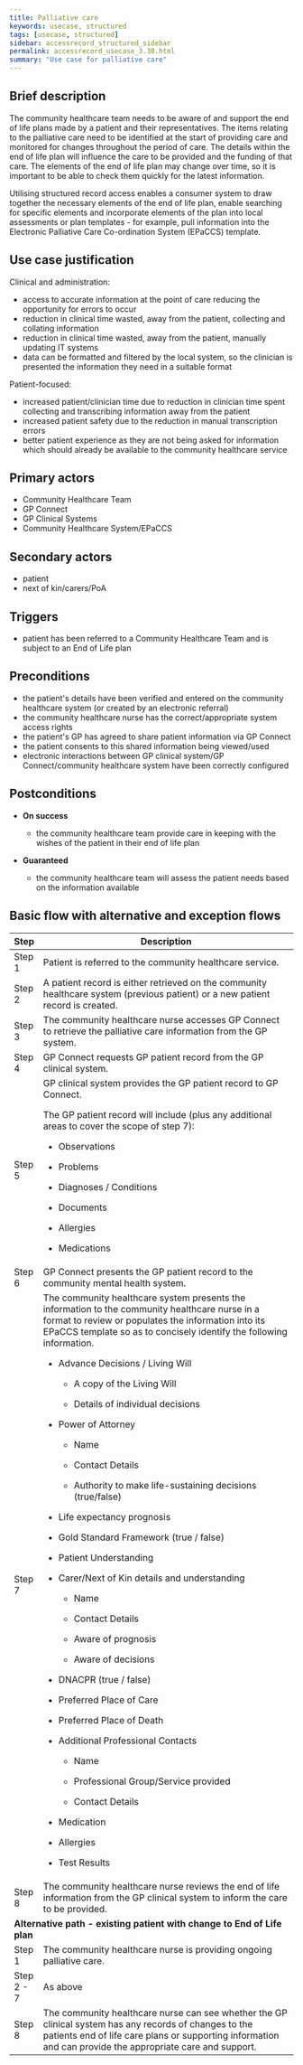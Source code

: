 ```yaml
---
title: Palliative care
keywords: usecase, structured
tags: [usecase, structured] 
sidebar: accessrecord_structured_sidebar
permalink: accessrecord_usecase_3.30.html
summary: "Use case for palliative care"
---
```


## Brief description 

The community healthcare team needs to be aware of and support the end of life plans made by a patient and their representatives. The items relating to the palliative care need to be identified at the start of providing care and monitored for changes throughout the period of care. The details within the end of life plan will influence the care to be provided and the funding of that care. The elements of the end of life plan may change over time, so it is important to be able to check them quickly for the latest information.

Utilising structured record access enables a consumer system to draw together the necessary elements of the end of life plan, enable searching for specific elements and incorporate elements of the plan into local assessments or plan templates - for example, pull information into the Electronic Palliative Care Co-ordination System (EPaCCS) template.

## Use case justification 

Clinical and administration:

  - access to accurate information at the point of care reducing the opportunity for errors to occur
  - reduction in clinical time wasted, away from the patient, collecting and collating information
  - reduction in clinical time wasted, away from the patient, manually updating IT systems
  - data can be formatted and filtered by the local system, so the clinician is presented the information they need in a suitable format

Patient-focused:

  - increased patient/clinician time due to reduction in clinician time spent collecting and transcribing information away from the patient
  - increased patient safety due to the reduction in manual transcription errors
  - better patient experience as they are not being asked for information which should already be available to the community healthcare service

## Primary actors 

  - Community Healthcare Team
  - GP Connect
  - GP Clinical Systems
  - Community Healthcare System/EPaCCS

## Secondary actors 

  - patient
  - next of kin/carers/PoA

## Triggers 

  - patient has been referred to a Community Healthcare Team and is subject to an End of Life plan

## Preconditions 

  - the patient's details have been verified and entered on the community healthcare system (or created by an electronic referral)
  - the community healthcare nurse has the correct/appropriate system access rights
  - the patient's GP has agreed to share patient information via GP Connect
  - the patient consents to this shared information being viewed/used
  - electronic interactions between GP clinical system/GP Connect/community healthcare system have been correctly configured

## Postconditions 

  - **On success**
    
      - the community healthcare team provide care in keeping with the wishes of the patient in their end of life plan

  - **Guaranteed**
    
      - the community healthcare team will assess the patient needs based on the information available

## Basic flow with alternative and exception flows 

<table>
<thead>
<tr class="header">
<th width="10%"><strong>Step</strong></th>
<th><strong>Description</strong></th>
</tr>
</thead>
<tbody>
<tr class="odd">
<td>Step 1</td>
<td>Patient is referred to the community healthcare service.</td>
</tr>
<tr class="even">
<td>Step 2</td>
<td>A patient record is either retrieved on the community healthcare system (previous patient) or a new patient record is created.</td>
</tr>
<tr class="odd">
<td>Step 3</td>
<td>The community healthcare nurse accesses GP Connect to retrieve the palliative care information from the GP system.</td>
</tr>
<tr class="even">
<td>Step 4</td>
<td>GP Connect requests GP patient record from the GP clinical system.</td>
</tr>
<tr class="odd">
<td>Step 5</td>
<td>GP clinical system provides the GP patient record to GP Connect.
<p>The GP patient record will include (plus any additional areas to cover the scope of step 7):</p>
<ul>
<li><p>Observations</p></li>
<li><p>Problems</p></li>
<li><p>Diagnoses / Conditions</p></li>
<li><p>Documents</p></li>
<li><p>Allergies</p></li>
<li><p>Medications</p></li>
</ul></td>
</tr>
<tr class="even">
<td>Step 6</td>
<td>GP Connect presents the GP patient record to the community mental health system.</td>
</tr>
<tr class="odd">
<td>Step 7</td>
<td>The community healthcare system presents the information to the community healthcare nurse in a format to review or populates the information into its EPaCCS template so as to concisely identify the following information.
<ul>
<li><p>Advance Decisions / Living Will</p>
<ul>
<li><p>A copy of the Living Will</p></li>
<li><p>Details of individual decisions</p></li>
</ul></li>
<li><p>Power of Attorney</p>
<ul>
<li><p>Name</p></li>
<li><p>Contact Details</p></li>
<li><p>Authority to make life-sustaining decisions (true/false)</p></li>
</ul></li>
<li><p>Life expectancy prognosis</p></li>
<li><p>Gold Standard Framework (true / false)</p></li>
<li><p>Patient Understanding</p></li>
<li><p>Carer/Next of Kin details and understanding</p>
<ul>
<li><p>Name</p></li>
<li><p>Contact Details</p></li>
<li><p>Aware of prognosis</p></li>
<li><p>Aware of decisions</p></li>
</ul></li>
<li><p>DNACPR (true / false)</p></li>
<li><p>Preferred Place of Care</p></li>
<li><p>Preferred Place of Death</p></li>
<li><p>Additional Professional Contacts</p>
<ul>
<li><p>Name</p></li>
<li><p>Professional Group/Service provided</p></li>
<li><p>Contact Details</p></li>
</ul></li>
<li><p>Medication</p></li>
<li><p>Allergies</p></li>
<li><p>Test Results</p></li>
</ul></td>
</tr>
<tr class="even">
<td>Step 8</td>
<td>The community healthcare nurse reviews the end of life information from the GP clinical system to inform the care to be provided.</td>
</tr>
<tr class="odd">
<td colspan="2"><strong>Alternative path - existing patient with change to End of Life plan</strong></td>
</tr>
<tr class="even">
<td>Step 1</td>
<td>The community healthcare nurse is providing ongoing palliative care.</td>
</tr>
<tr class="odd">
<td>Step 2 - 7</td>
<td>As above</td>
</tr>
<tr class="even">
<td>Step 8</td>
<td>The community healthcare nurse can see whether the GP clinical system has any records of changes to the patients end of life care plans or supporting information and can provide the appropriate care and support.</td>
</tr>
</tbody>
</table>

